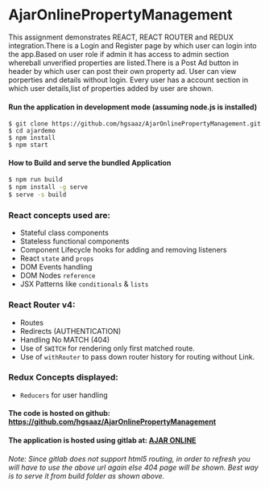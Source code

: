 # AjarOnlinePropertyManagement

This assignment demonstrates REACT, REACT ROUTER and REDUX integration.There is a Login and Register page by which user can login into the app.Based on user role if admin it has access to admin section whereball unverified properties are listed.There is a Post Ad button in header by which user can post their own property ad. User can view porperties and details without login. Every user has a account section in which user details,list of properties added by user are shown.

#### Run the application in development mode (assuming node.js is installed)
```
$ git clone https://github.com/hgsaaz/AjarOnlinePropertyManagement.git
$ cd ajardemo
$ npm install
$ npm start
```

#### How to Build and serve the bundled Application

```sh
$ npm run build
$ npm install -g serve
$ serve -s build
```

### React concepts used are:
- Stateful class components
- Stateless functional components
- Component Lifecycle hooks for adding and removing listeners
- React `state` and `props`
- DOM Events handling
- DOM Nodes `reference`
- JSX Patterns like `conditionals` & `lists`

### React Router v4:
- Routes 
- Redirects (AUTHENTICATION)
- Handling No MATCH (404)
- Use of `SWITCH` for rendering only first matched route.
- Use of `withRouter` to pass down router history for routing without Link.

### Redux Concepts displayed:
- `Reducers` for user handling

#### The code is hosted on github: https://github.com/hgsaaz/AjarOnlinePropertyManagement

#### The application is hosted using gitlab at: [AJAR ONLINE](https://hussaings.gitlab.io/property-listing/)

###### Note: Since gitlab does not support html5 routing, in order to refresh you will have to use the above url again else 404 page will be shown. Best way is to serve it from build folder as shown above.


